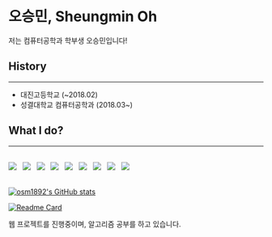 # 오승민, Sheungmin Oh
저는 컴퓨터공학과 학부생 오승민입니다!

## History
---
- 대진고등학교 (~2018.02)
- 성결대학교 컴퓨터공학과 (2018.03~)

## What I do?
---
</br>
<img src="https://img.shields.io/badge/HTML5-E34F26?style=flat-square&logo=HTML5&logoColor=white"/></a> &nbsp 
<img src="https://img.shields.io/badge/JavaScript-F7DF1E?style=flat-square&logo=JavaScript&logoColor=white"/></a> &nbsp
<img src="https://img.shields.io/badge/PHP-777BB4?style=flat-square&logo=php&logoColor=white"/></a> &nbsp 
<img src="https://img.shields.io/badge/MariaDB-003545?style=flat-square&logo=MariaDB&logoColor=white"/></a> &nbsp 
<img src="https://img.shields.io/badge/C-A8B9CC?style=flat-square&logo=c%2B%2B&logoColor=white"/></a> &nbsp 
<img src="https://img.shields.io/badge/C++-00599C?style=flat-square&logo=c%2B%2B&logoColor=white"/></a> &nbsp 
<img src="https://img.shields.io/badge/Rust-000000?style=flat-square&logo=rust&logoColor=white"/></a> &nbsp
<img src="https://img.shields.io/badge/Python-3776AB?style=flat-square&logo=python&logoColor=white"/></a> &nbsp 
<img src="https://img.shields.io/badge/Django-092E20?style=flat-square&logo=Django&logoColor=white"/></a> &nbsp 

<br/>
<br/>

[![osm1892's GitHub stats](https://github-readme-stats.vercel.app/api?username=osm1892&count_private=true&show_icons=true&)](https://github.com/anuraghazra/github-readme-stats)

[![Readme Card](https://github-readme-stats.vercel.app/api/pin/?username=osm1892&repo=CultureFrameBigdataResearch)](https://github.com/osm1892/CultureFrameBigdataResearch)


웹 프로젝트를 진행중이며, 알고리즘 공부를 하고 있습니다.
